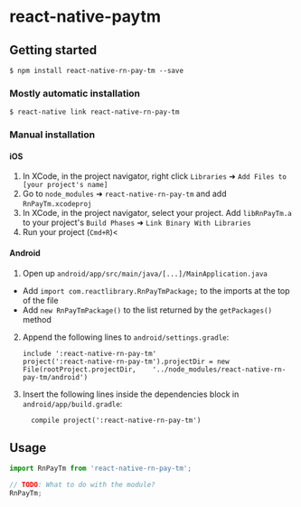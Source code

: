 # react-native-paytm

## Getting started

`$ npm install react-native-rn-pay-tm --save`

### Mostly automatic installation

`$ react-native link react-native-rn-pay-tm`

### Manual installation


#### iOS

1. In XCode, in the project navigator, right click `Libraries` ➜ `Add Files to [your project's name]`
2. Go to `node_modules` ➜ `react-native-rn-pay-tm` and add `RnPayTm.xcodeproj`
3. In XCode, in the project navigator, select your project. Add `libRnPayTm.a` to your project's `Build Phases` ➜ `Link Binary With Libraries`
4. Run your project (`Cmd+R`)<

#### Android

1. Open up `android/app/src/main/java/[...]/MainApplication.java`
  - Add `import com.reactlibrary.RnPayTmPackage;` to the imports at the top of the file
  - Add `new RnPayTmPackage()` to the list returned by the `getPackages()` method
2. Append the following lines to `android/settings.gradle`:
  	```
  	include ':react-native-rn-pay-tm'
  	project(':react-native-rn-pay-tm').projectDir = new File(rootProject.projectDir, 	'../node_modules/react-native-rn-pay-tm/android')
  	```
3. Insert the following lines inside the dependencies block in `android/app/build.gradle`:
  	```
      compile project(':react-native-rn-pay-tm')
  	```


## Usage
```javascript
import RnPayTm from 'react-native-rn-pay-tm';

// TODO: What to do with the module?
RnPayTm;
```
